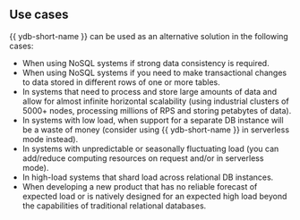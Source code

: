 ## Use cases

{{ ydb-short-name }} can be used as an alternative solution in the following cases:

* When using NoSQL systems if strong data consistency is required.
* When using NoSQL systems if you need to make transactional changes to data stored in different rows of one or more tables.
* In systems that need to process and store large amounts of data and allow for almost infinite horizontal scalability (using industrial clusters of 5000+ nodes, processing millions of RPS and storing petabytes of data).
* In systems with low load, when support for a separate DB instance will be a waste of money (consider using {{ ydb-short-name }} in serverless mode instead).
* In systems with unpredictable or seasonally fluctuating load (you can add/reduce computing resources on request and/or in serverless mode).
* In high-load systems that shard load across relational DB instances.
* When developing a new product that has no reliable forecast of expected load or is natively designed for an expected high load beyond the capabilities of traditional relational databases.


